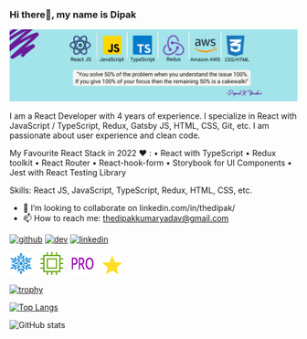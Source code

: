 ### Hi there👋, my name is Dipak
![](https://github.com/thedipak/thedipak/blob/main/GithubWall.png)

I am a React Developer with 4 years of experience. I specialize in React with JavaScript / TypeScript, Redux, Gatsby JS, HTML, CSS, Git, etc. I am passionate about user experience and clean code.

My Favourite React Stack in 2022 ❤️ :
• React with TypeScript
• Redux toolkit
• React Router
• React-hook-form
• Storybook for UI Components 
• Jest with React Testing Library

Skills: React JS, JavaScript, TypeScript, Redux, HTML, CSS, etc.

- 👯 I’m looking to collaborate on linkedin.com/in/thedipak/ 
- 📫 How to reach me: thedipakkumaryadav@gmail.com 


[<img src='https://cdn.jsdelivr.net/npm/simple-icons@3.0.1/icons/github.svg' alt='github' height='40'>](https://github.com/thedipak)  [<img src='https://cdn.jsdelivr.net/npm/simple-icons@3.0.1/icons/dev-dot-to.svg' alt='dev' height='40'>](https://dev.to/https://dev.to/thedipak)  [<img src='https://cdn.jsdelivr.net/npm/simple-icons@3.0.1/icons/linkedin.svg' alt='linkedin' height='40'>](https://www.linkedin.com/in/linkedin.com/in/thedipak//)  

<a href='https://archiveprogram.github.com/'><img src='https://raw.githubusercontent.com/acervenky/animated-github-badges/master/assets/acbadge.gif' width='40' height='40'></a> <a href='https://docs.github.com/en/developers'><img src='https://raw.githubusercontent.com/acervenky/animated-github-badges/master/assets/devbadge.gif' width='40' height='40'></a> <a href='https://github.com/pricing'><img src='https://raw.githubusercontent.com/acervenky/animated-github-badges/master/assets/pro.gif' width='40' height='40'></a> <a href='https://stars.github.com/'><img src='https://raw.githubusercontent.com/acervenky/animated-github-badges/master/assets/starbadge.gif' width='35' height='35'></a> 

[![trophy](https://github-profile-trophy.vercel.app/?username=thedipak)](https://github.com/ryo-ma/github-profile-trophy)

[![Top Langs](https://github-readme-stats.vercel.app/api/top-langs/?username=thedipak)](https://github.com/anuraghazra/github-readme-stats)

![GitHub stats](https://github-readme-stats.vercel.app/api?username=thedipak&show_icons=true)  

